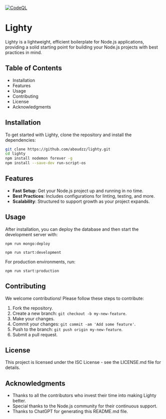 [![CodeQL](https://github.com/aboudzz/lighty/actions/workflows/github-code-scanning/codeql/badge.svg)](https://github.com/aboudzz/lighty/actions/workflows/github-code-scanning/codeql)

# Lighty

Lighty is a lightweight, efficient boilerplate for Node.js applications, providing a solid starting point for building your Node.js projects with best practices in mind.

## Table of Contents

- Installation
- Features
- Usage
- Contributing
- License
- Acknowledgments

## Installation

To get started with Lighty, clone the repository and install the dependencies:

```bash
git clone https://github.com/aboudzz/lighty.git
cd lighty
npm install nodemon forever -g
npm install --save-dev run-script-os
```
## Features

- **Fast Setup**: Get your Node.js project up and running in no time.
- **Best Practices**: Includes configurations for linting, testing, and more.
- **Scalability**: Structured to support growth as your project expands.

## Usage

After installation, you can deploy the database and then start the development server with:

`npm run mongo:deploy`

`npm run start:development`

For production environments, run:

`npm run start:production`

## Contributing

We welcome contributions! Please follow these steps to contribute:

1. Fork the repository.
2. Create a new branch: `git checkout -b my-new-feature`.
3. Make your changes.
4. Commit your changes: `git commit -am 'Add some feature'`.
5. Push to the branch: `git push origin my-new-feature`.
6. Submit a pull request.

## License

This project is licensed under the ISC License - see the LICENSE.md file for details.

## Acknowledgments

- Thanks to all the contributors who invest their time into making Lighty better.
- Special thanks to the Node.js community for their continuous support.
- Thanks to ChatGPT for generating this README.md file.

